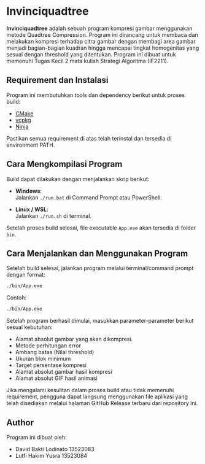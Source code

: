 # Invinciquadtree

**Invinciquadtree** adalah sebuah program kompresi gambar menggunakan metode Quadtree Compression. Program ini dirancang untuk membaca dan melakukan kompresi terhadap citra gambar dengan membagi area gambar menjadi bagian-bagian kuadran hingga mencapai tingkat homogenitas yang sesuai dengan threshold yang ditentukan. Program ini dibuat untuk memenuhi Tugas Kecil 2 mata kuliah Strategi Algoritma (IF2211).

## Requirement dan Instalasi  
Program ini membutuhkan tools dan dependency berikut untuk proses build:

- [CMake](https://cmake.org/)
- [vcpkg](https://github.com/microsoft/vcpkg)
- [Ninja](https://ninja-build.org/)

Pastikan semua requirement di atas telah terinstal dan tersedia di environment PATH.

## Cara Mengkompilasi Program  
Build dapat dilakukan dengan menjalankan skrip berikut:

- **Windows**:  
  Jalankan `./run.bat` di Command Prompt atau PowerShell.
  
- **Linux / WSL**:  
  Jalankan `./run.sh` di terminal.

Setelah proses build selesai, file executable `App.exe` akan tersedia di folder `bin`.

## Cara Menjalankan dan Menggunakan Program  
Setelah build selesai, jalankan program melalui terminal/command prompt dengan format:

```bash
./bin/App.exe
```

Contoh:
```bash
./bin/App.exe
```

Setelah program berhasil dimulai, masukkan parameter-parameter berikut sesuai kebutuhan:
- Alamat absolut gambar yang akan dikompresi.  
- Metode perhitungan error
- Ambang batas (Nilai threshold)
- Ukuran blok minimum
- Target persentase kompresi
- Alamat absolut gambar hasil kompresi
- Alamat absolut GIF hasil animasi


Jika mengalami kesulitan dalam proses build atau tidak memenuhi requirement, pengguna dapat langsung menggunakan file aplikasi yang telah disediakan melalui halaman GitHub Release terbaru dari repository ini.

## Author  
Program ini dibuat oleh:

- David Bakti Lodinato 13523083
- Lutfi Hakim Yusra 13523084


